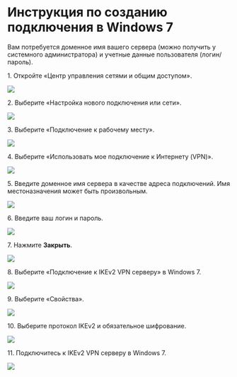 # Инструкция по созданию подключения в Windows 7

Вам потребуется доменное имя вашего сервера (можно получить у системного администратора) и учетные данные пользователя (логин/пароль).

1\. Откройте «Центр управления сетями и общим доступом».

![](<../../../../.gitbook/assets/windows7-ikev2vpn-ru-1 (2) (2) (2) (2) (2) (2) (2) (2) (2) (2) (2) (1) (2).png>)

2\. Выберите «Настройка нового подключения или сети».

![](<../../../../.gitbook/assets/windows7-ikev2vpn-ru-2 (1) (2) (2) (2) (2) (2) (2) (2) (3) (3) (2) (1) (3).png>)

3\. Выберите «Подключение к рабочему месту».

![](<../../../../.gitbook/assets/windows7-ikev2vpn-ru-3 (1).png>)

4\. Выберите «Использовать мое подключение к Интернету (VPN)».

![](<../../../../.gitbook/assets/windows7-ikev2vpn-ru-4 (1) (2) (2) (2) (2) (2) (2) (2) (3) (3) (3) (2) (1) (1) (4).png>)

5\. Введите доменное имя сервера в качестве адреса подключений. Имя местоназначения может быть произвольным.

![](<../../../../.gitbook/assets/windows7-ikev2vpn-ru-5 (1) (2) (2) (2) (2) (2) (2) (1).png>)

6\. Введите ваш логин и пароль.

![](<../../../../.gitbook/assets/windows7-ikev2vpn-ru-6 (1) (2) (2) (2) (2) (2) (2) (2) (3) (3) (3) (3) (2) (1).png>)

7\. Нажмите **Закрыть**.

![](<../../../../.gitbook/assets/windows7-ikev2vpn-ru-7 (2) (2) (2) (2) (2) (2) (2) (2) (2) (2) (2) (2) (1) (2).png>)

8\. Выберите «Подключение к IKEv2 VPN серверу» в Windows 7.

![](<../../../../.gitbook/assets/windows7-ikev2vpn-ru-8 (1).png>)

9\. Выберите «Свойства».

![](<../../../../.gitbook/assets/windows7-ikev2vpn-ru-9 (2) (2) (2) (2) (2) (2) (2) (2) (2) (2) (2) (2) (2).png>)

10\. Выберите протокол IKEv2 и обязательное шифрование.

![](../../../../.gitbook/assets/17072215.png)

11\. Подключитесь к IKEv2 VPN серверу в Windows 7.

![](../../../../.gitbook/assets/17072216.png)
